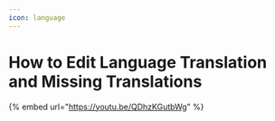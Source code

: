 ```yaml
---
icon: language
---
```


# How to Edit Language Translation and Missing Translations

{% embed url="https://youtu.be/QDhzKGutbWg" %}
